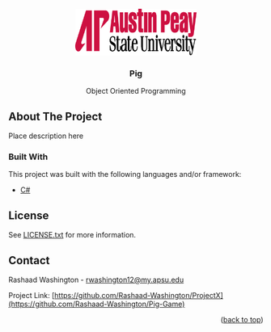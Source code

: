 <div id="top"></div>


<br />
<div align="center">
  <a href="https://www.apsu.edu/">
    <img src="logo.png" alt="Logo" width="240" height="92">
  </a>

  <h3 align="center">Pig</h3>

  <p align="center">
    Object Oriented Programming
    <br />
  </p>
</div>


<!-- ABOUT THE PROJECT -->
## About The Project

Place description here



### Built With

This project was built with the following languages and/or framework:

* [C#](https://docs.microsoft.com/en-us/dotnet/csharp/)

<!-- LICENSE -->
## License

See [LICENSE.txt](https://github.com/Rashaad-Washington/Pig-Game/blob/main/LICENSE.txt) for more information.

<!-- CONTACT -->
## Contact

Rashaad Washington - rwashington12@my.apsu.edu

Project Link: [https://github.com/Rashaad-Washington/ProjectX](https://github.com/Rashaad-Washington/Pig-Game)


<p align="right">(<a href="#top">back to top</a>)</p>
